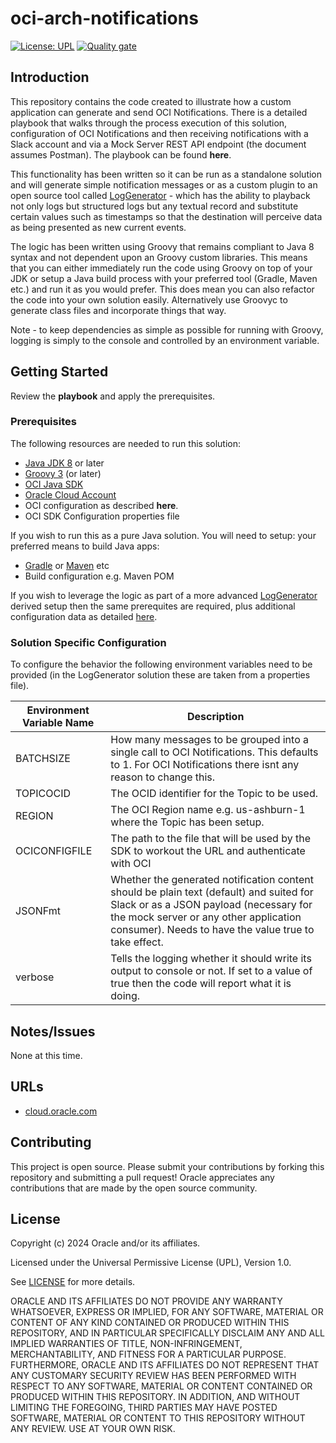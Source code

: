 # oci-arch-notifications

[![License: UPL](https://img.shields.io/badge/license-UPL-green)](https://img.shields.io/badge/license-UPL-green) [![Quality gate](https://sonarcloud.io/api/project_badges/quality_gate?project=oracle-devrel_oci-arch-notifications)](https://sonarcloud.io/dashboard?id=oracle-devrel_oci-arch-notifications)

## Introduction

This repository contains the code created to illustrate how a custom application can generate and send OCI Notifications.  There is a detailed playbook that walks through the process execution of this solution, configuration of OCI Notifications and then receiving notifications with a Slack account and via a Mock Server REST API endpoint (the document assumes Postman). The playbook can be found **here**.

This functionality has been written so it can be run as a standalone solution and will generate simple notification messages or as a custom plugin to an open source tool called [LogGenerator](https://github.com/mp3monster/LogGenerator) - which has the ability to playback not only logs but structured logs but any textual record and substitute certain values such as timestamps so that the destination will perceive data as being presented as new current events.

The logic has been written using Groovy that remains compliant to Java 8 syntax and not dependent upon an Groovy custom libraries. This means that you can either immediately run the code using Groovy on top of your JDK or setup a Java build process with your preferred tool (Gradle, Maven etc.) and run it as you would prefer. This does mean you can also refactor the code into your own solution easily. Alternatively use Groovyc to generate class files and incorporate things that way.

Note - to keep dependencies as simple as possible for running with Groovy, logging is  simply to the console and controlled by an environment variable.

## Getting Started
Review the **playbook** and apply the prerequisites.

### Prerequisites
The following resources are needed to run this solution:

- [Java JDK 8](https://www.oracle.com/uk/java/technologies/javase/javase8-archive-downloads.html) or later
- [Groovy 3](https://groovy.apache.org/download.html) (or later)
- [OCI Java SDK](https://docs.oracle.com/en-us/iaas/Content/API/SDKDocs/javasdk.htm)
- [Oracle Cloud Account](https://cloud.oracle.com)
- OCI configuration as described **here**.
- OCI SDK Configuration properties file

If you wish to run this as a pure Java solution. You will need to setup: your preferred means to build Java apps:

- [Gradle](https://gradle.org/) or [Maven](https://maven.apache.org/) etc
- Build configuration e.g. Maven POM

If you wish to leverage the logic as part of a more advanced [LogGenerator](https://github.com/mp3monster/LogGenerator) derived setup then the same prerequites are required, plus additional configuration data as detailed [here](https://github.com/mp3monster/LogGenerator). 

### Solution Specific Configuration

To configure the behavior the following environment variables need to be provided (in the LogGenerator solution these are taken from a properties file).

| Environment Variable Name | Description                                                  |
| ------------------------- | ------------------------------------------------------------ |
| BATCHSIZE                 | How many messages to be grouped into a single call to OCI Notifications. This defaults to 1. For OCI Notifications there isnt any reason to change this. |
| TOPICOCID                 | The OCID identifier for the Topic to be used.                |
| REGION                    | The OCI Region name e.g. us-ashburn-1 where the Topic has been setup. |
| OCICONFIGFILE             | The path to the file that will be used by the SDK to workout the URL and authenticate with OCI |
| JSONFmt                   | Whether the generated notification content should be plain text (default) and suited for Slack or as a JSON payload (necessary for the mock server or any other application consumer). Needs to have the value true to take effect. |
| verbose                   | Tells the logging whether it should write its output to console or not. If set to a value of true then the code will report what it is doing. |



## Notes/Issues

None at this time.

## URLs
* [cloud.oracle.com](https://oradocs-prodapp.cec.ocp.oraclecloud.com/documents/link/LDB5E5A64FC2812D39FB2B92C5B8A4023822A576F9DB/fileview/D3687C9FB8BE89832D7415A350DDF16ABB00D5A43B76/_using-ons-with-applications.docx)

## Contributing

This project is open source.  Please submit your contributions by forking this repository and submitting a pull request!  Oracle appreciates any contributions that are made by the open source community.

## License
Copyright (c) 2024 Oracle and/or its affiliates.

Licensed under the Universal Permissive License (UPL), Version 1.0.

See [LICENSE](LICENSE.txt) for more details.

ORACLE AND ITS AFFILIATES DO NOT PROVIDE ANY WARRANTY WHATSOEVER, EXPRESS OR IMPLIED, FOR ANY SOFTWARE, MATERIAL OR CONTENT OF ANY KIND CONTAINED OR PRODUCED WITHIN THIS REPOSITORY, AND IN PARTICULAR SPECIFICALLY DISCLAIM ANY AND ALL IMPLIED WARRANTIES OF TITLE, NON-INFRINGEMENT, MERCHANTABILITY, AND FITNESS FOR A PARTICULAR PURPOSE.  FURTHERMORE, ORACLE AND ITS AFFILIATES DO NOT REPRESENT THAT ANY CUSTOMARY SECURITY REVIEW HAS BEEN PERFORMED WITH RESPECT TO ANY SOFTWARE, MATERIAL OR CONTENT CONTAINED OR PRODUCED WITHIN THIS REPOSITORY. IN ADDITION, AND WITHOUT LIMITING THE FOREGOING, THIRD PARTIES MAY HAVE POSTED SOFTWARE, MATERIAL OR CONTENT TO THIS REPOSITORY WITHOUT ANY REVIEW. USE AT YOUR OWN RISK. 